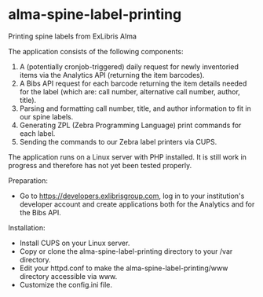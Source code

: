 # alma-spine-label-printing
Printing spine labels from ExLibris Alma

The application consists of the following components:

1. A (potentially cronjob-triggered) daily request for newly inventoried items via the Analytics API (returning the item barcodes).
2. A Bibs API request for each barcode returning the item details needed for the label (which are: call number, alternative call number, author, title).
3. Parsing and formatting call number, title, and author information to fit in our spine labels.
4. Generating ZPL (Zebra Programming Language) print commands for each label.
5. Sending the commands to our Zebra label printers via CUPS.

The application runs on a Linux server with PHP installed. It is still work in progress and therefore has not yet been tested properly.

Preparation:
- Go to https://developers.exlibrisgroup.com, log in to your institution's developer account and create applications both for the Analytics and for the Bibs API.

Installation:

- Install CUPS on your Linux server.
- Copy or clone the alma-spine-label-printing directory to your /var directory.
- Edit your httpd.conf to make the alma-spine-label-printing/www directory accessible via www.
- Customize the config.ini file.
